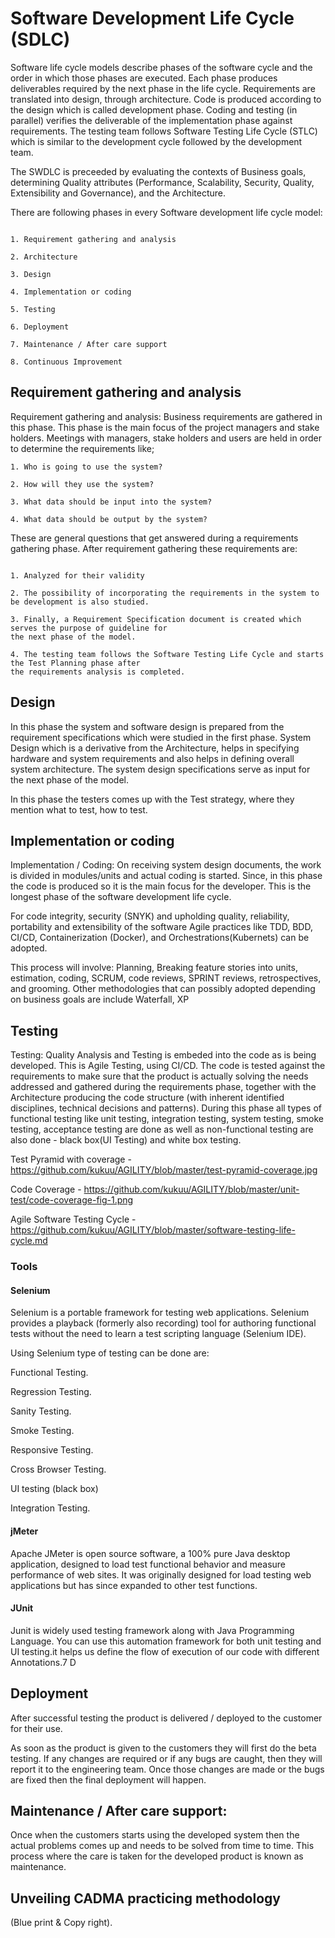 # Software Development Life Cycle (SDLC)

Software life cycle models describe phases of the software cycle and the order in which those phases are executed. Each phase produces deliverables required by the next phase in the life cycle. Requirements are translated into design, through architecture. Code is produced according to the design which is called development phase. Coding and  testing (in parallel) verifies the deliverable of the implementation phase against requirements. The testing team follows Software Testing Life Cycle (STLC) which is similar to the development cycle followed by the development team.

The SWDLC is preceeded by evaluating the contexts of Business goals, determining Quality attributes (Performance, Scalability, Security, Quality, Extensibility and Governance), and the Architecture.

There are following  phases in every Software development life cycle model:

```

1. Requirement gathering and analysis

2. Architecture

3. Design

4. Implementation or coding

5. Testing

6. Deployment

7. Maintenance / After care support

8. Continuous Improvement

```

## Requirement gathering and analysis

Requirement gathering and analysis:  Business requirements are gathered in this phase. This phase is the main focus of the project managers and stake holders. Meetings with managers, stake holders and users are held in order to determine the requirements like; 

```
1. Who is going to use the system? 

2. How will they use the system?  

3. What data should be input into the system?  

4. What data should be output by the system?  

```

These are general questions that get answered during a requirements gathering phase. After requirement gathering these requirements are:

```

1. Analyzed for their validity

2. The possibility of incorporating the requirements in the system to be development is also studied.

3. Finally, a Requirement Specification document is created which serves the purpose of guideline for 
the next phase of the model. 

4. The testing team follows the Software Testing Life Cycle and starts the Test Planning phase after 
the requirements analysis is completed.

```

## Design  

In this phase the system and software design is prepared from the requirement specifications which were studied in the first phase. System Design which is a derivative from the Architecture, helps in specifying hardware and system requirements and also helps in defining overall system architecture. The system design specifications serve as input for the next phase of the model.

In this phase the testers comes up with the Test strategy, where they mention what to test, how to test.

## Implementation or coding

Implementation / Coding:  On receiving system design documents, the work is divided in modules/units and actual coding is started. Since, in this phase the code is produced so it is the main focus for the developer. This is the longest phase of the software development life cycle.

For code integrity, security (SNYK) and upholding quality, reliability, portability and extensibility of the software Agile practices like TDD, BDD, CI/CD, Containerization (Docker), and Orchestrations(Kubernets) can be adopted.

This process will involve: Planning, Breaking feature stories into units, estimation, coding, SCRUM, code reviews, SPRINT reviews, retrospectives, and grooming. Other methodologies that can possibly adopted depending on business goals are include Waterfall, XP

## Testing 

Testing:  Quality Analysis and Testing is embeded into the code as is being developed. This is Agile Testing, using CI/CD. The code  is tested against the requirements to make sure that the product is actually solving the needs addressed and gathered during the requirements phase, together with the Architecture producing the code structure (with inherent identified disciplines, technical decisions and patterns). During this phase all types of functional testing like unit testing, integration testing, system testing, smoke testing, acceptance testing are done as well as non-functional testing are also done - black box(UI Testing) and white box testing.

Test Pyramid with coverage - https://github.com/kukuu/AGILITY/blob/master/test-pyramid-coverage.jpg 

Code Coverage - https://github.com/kukuu/AGILITY/blob/master/unit-test/code-coverage-fig-1.png 

Agile Software Testing Cycle - https://github.com/kukuu/AGILITY/blob/master/software-testing-life-cycle.md

### Tools

#### Selenium

Selenium is a portable framework for testing web applications. Selenium provides a playback (formerly also recording) tool for authoring functional tests without the need to learn a test scripting language (Selenium IDE).

Using Selenium type of testing can be done are:

Functional Testing.

Regression Testing.

Sanity Testing.

Smoke Testing.

Responsive Testing.

Cross Browser Testing.

UI testing (black box)

Integration Testing.


#### jMeter


Apache JMeter is open source software, a 100% pure Java desktop application, designed to load test functional behavior and measure performance of web sites. It was originally designed for load testing web applications but has since expanded to other test functions.


#### JUnit

Junit is widely used testing framework along with Java Programming Language. You can use this automation framework for both unit testing and UI testing.it helps us define the flow of execution of our code with different Annotations.7 D


## Deployment 

After successful testing the product is delivered / deployed to the customer for their use.

As soon as the product is given to the customers they will first do the beta testing. If any changes are required or if any bugs are caught, then they will report it to the engineering team. Once those changes are made or the bugs are fixed then the final deployment will happen.

## Maintenance / After care support:

 Once when the customers starts using the developed system then the actual problems comes up and needs to be solved from time to time. This process where the care is taken for the developed product is known as maintenance.
 
 ## Unveiling CADMA practicing methodology
 (Blue print & Copy right).
 

